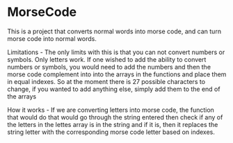 # MorseCode
This is a project that converts normal words into morse code, and can turn morse code into normal words.

Limitations -
The only limits with this is that you can not convert numbers or symbols. Only letters work. If one wished to add the ability to convert numbers or symbols, you would need to add the numbers and then the morse code complement into into the arrays in the functions and place them in equal indexes. So at the moment there is 27 possible characters to change, if you wanted to add anything else, simply add them to the end of the arrays

How it works -
If we are converting letters into morse code, the function that would do that would go through the string entered then check if any of the letters in the lettes array is in the string and if it is, then it replaces the string letter with the corresponding morse code letter based on indexes.
